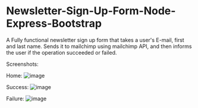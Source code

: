 # Newsletter-Sign-Up-Form-Node-Express-Bootstrap
A Fully functional newsletter sign up form that takes a user's E-mail, first and last name. Sends it to mailchimp using mailchimp API, and then informs the user if the operation succeeded or failed.

Screenshots:

Home:
![image](https://user-images.githubusercontent.com/49645682/131158681-d5a2424b-cdbb-473f-b43f-024d478ffc9b.png)

Success:
![image](https://user-images.githubusercontent.com/49645682/131158720-b9a2a116-9367-4078-8af5-f6f901205cd0.png)


Failure:
![image](https://user-images.githubusercontent.com/49645682/131158486-8054e945-42d2-42f6-9bfd-a53a02606190.png)
